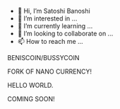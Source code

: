 - 👋 Hi, I’m Satoshi Banoshi
- 👀 I’m interested in ...
- 🌱 I’m currently learning ...
- 💞️ I’m looking to collaborate on ...
- 📫 How to reach me ...

<!---
blairdrager/blairdrager is a ✨ special ✨ repository because its `README.md` (this file) appears on your GitHub profile.
You can click the Preview link to take a look at your changes.
--->

BENISCOIN/BUSSYCOIN

FORK OF NANO CURRENCY!

HELLO WORLD.

COMING SOON!
